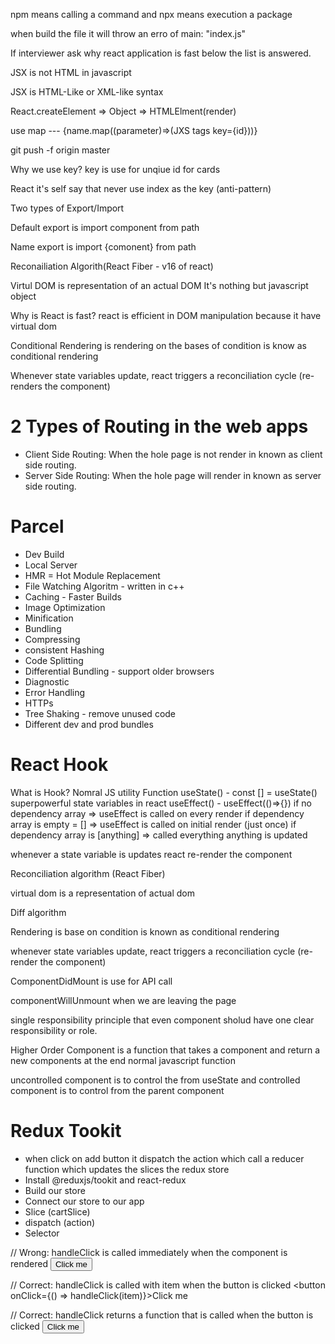 npm means calling a command and npx means execution a package

when build the file it will throw an erro of main: "index.js"

If interviewer ask why react application is fast below the list is answered.

JSX is not HTML in javascript

JSX is HTML-Like or XML-like syntax

React.createElement => Object => HTMLElment(render)

use map --- {name.map((parameter)=>(JXS tags key={id}))}

git push -f origin master

Why we use key?
key is use for unqiue id for cards

React it's self say that never use index as the key (anti-pattern)

Two types of Export/Import

Default export is import component from path

Name export is import {comonent} from path

Reconailiation Algorith(React Fiber - v16 of react)

Virtul DOM is representation of an actual DOM
It's nothing but javascript object

Why is React is fast?
react is efficient in DOM manipulation because it have virtual dom

Conditional Rendering is rendering on the bases of condition is know as conditional rendering

Whenever state variables update, react triggers a reconciliation cycle (re-renders the component)

# 2 Types of Routing in the web apps

- Client Side Routing: When the hole page is not render in known as client side routing.
- Server Side Routing: When the hole page will render in known as server side routing.

# Parcel

- Dev Build
- Local Server
- HMR = Hot Module Replacement
- File Watching Algoritm - written in c++
- Caching - Faster Builds
- Image Optimization
- Minification
- Bundling
- Compressing
- consistent Hashing
- Code Splitting
- Differential Bundling - support older browsers
- Diagnostic
- Error Handling
- HTTPs
- Tree Shaking - remove unused code
- Different dev and prod bundles

# React Hook

What is Hook?
Nomral JS utility Function
useState() - const [] = useState() superpowerful state variables in react
useEffect() - useEffect(()=>{})
if no dependency array => useEffect is called on every render
if dependency array is empty = [] => useEffect is called on initial render (just once)
if dependency array is [anything] => called everything anything is updated

whenever a state variable is updates react re-render the component

Reconciliation algorithm (React Fiber)

virtual dom is a representation of actual dom

Diff algorithm

Rendering is base on condition is known as conditional rendering

whenever state variables update, react triggers a reconciliation cycle (re-render the component)

ComponentDidMount is use for API call

componentWillUnmount when we are leaving the page

single responsibility principle that even component sholud have one clear responsibility or role.

Higher Order Component is a function that takes a component and return a new components at the end normal javascript function

uncontrolled component is to control the from useState and controlled component is to control from the parent component

# Redux Tookit
- when click on add button it dispatch the action which call a reducer function which updates the slices the redux store
- Install @reduxjs/tookit and react-redux
- Build our store
- Connect our store to our app
- Slice (cartSlice)
- dispatch (action)
- Selector

// Wrong: handleClick is called immediately when the component is rendered
<button onClick={handleClick()}>Click me</button>

// Correct: handleClick is called with item when the button is clicked
<button onClick={() => handleClick(item)}>Click me</button>

// Correct: handleClick returns a function that is called when the button is clicked
<button onClick={handleClick(item)}>Click me</button>
